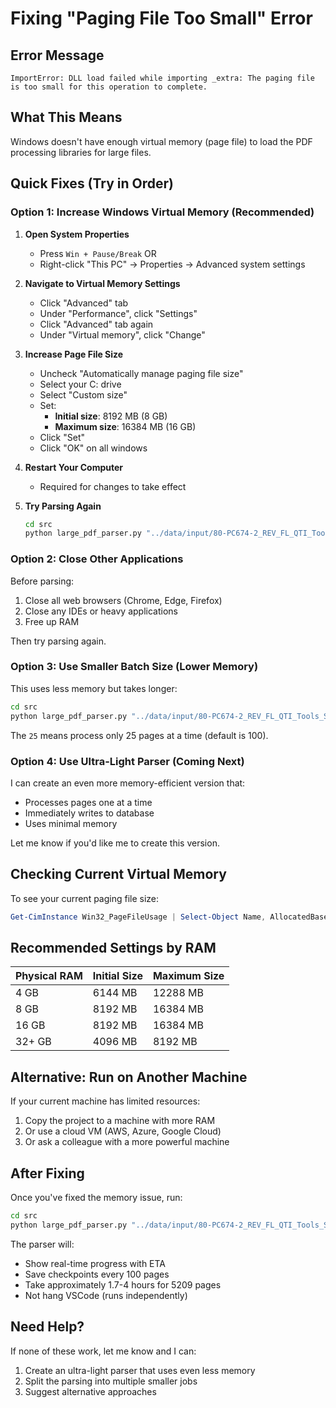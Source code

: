 # Fixing "Paging File Too Small" Error

## Error Message
```
ImportError: DLL load failed while importing _extra: The paging file is too small for this operation to complete.
```

## What This Means

Windows doesn't have enough virtual memory (page file) to load the PDF processing libraries for large files.

## Quick Fixes (Try in Order)

### Option 1: Increase Windows Virtual Memory (Recommended)

1. **Open System Properties**
   - Press `Win + Pause/Break` OR
   - Right-click "This PC" → Properties → Advanced system settings

2. **Navigate to Virtual Memory Settings**
   - Click "Advanced" tab
   - Under "Performance", click "Settings"
   - Click "Advanced" tab again
   - Under "Virtual memory", click "Change"

3. **Increase Page File Size**
   - Uncheck "Automatically manage paging file size"
   - Select your C: drive
   - Select "Custom size"
   - Set:
     - **Initial size**: 8192 MB (8 GB)
     - **Maximum size**: 16384 MB (16 GB)
   - Click "Set"
   - Click "OK" on all windows

4. **Restart Your Computer**
   - Required for changes to take effect

5. **Try Parsing Again**
   ```bash
   cd src
   python large_pdf_parser.py "../data/input/80-PC674-2_REV_FL_QTI_Tools_Serial_Interface_Control_Document_for_NR5G_Document.pdf" "../data/parsed_logcodes.db" 100
   ```

### Option 2: Close Other Applications

Before parsing:
1. Close all web browsers (Chrome, Edge, Firefox)
2. Close any IDEs or heavy applications
3. Free up RAM

Then try parsing again.

### Option 3: Use Smaller Batch Size (Lower Memory)

This uses less memory but takes longer:

```bash
cd src
python large_pdf_parser.py "../data/input/80-PC674-2_REV_FL_QTI_Tools_Serial_Interface_Control_Document_for_NR5G_Document.pdf" "../data/parsed_logcodes.db" 25
```

The `25` means process only 25 pages at a time (default is 100).

### Option 4: Use Ultra-Light Parser (Coming Next)

I can create an even more memory-efficient version that:
- Processes pages one at a time
- Immediately writes to database
- Uses minimal memory

Let me know if you'd like me to create this version.

## Checking Current Virtual Memory

To see your current paging file size:

```powershell
Get-CimInstance Win32_PageFileUsage | Select-Object Name, AllocatedBaseSize, CurrentUsage
```

## Recommended Settings by RAM

| Physical RAM | Initial Size | Maximum Size |
|-------------|--------------|--------------|
| 4 GB | 6144 MB | 12288 MB |
| 8 GB | 8192 MB | 16384 MB |
| 16 GB | 8192 MB | 16384 MB |
| 32+ GB | 4096 MB | 8192 MB |

## Alternative: Run on Another Machine

If your current machine has limited resources:
1. Copy the project to a machine with more RAM
2. Or use a cloud VM (AWS, Azure, Google Cloud)
3. Or ask a colleague with a more powerful machine

## After Fixing

Once you've fixed the memory issue, run:

```bash
cd src
python large_pdf_parser.py "../data/input/80-PC674-2_REV_FL_QTI_Tools_Serial_Interface_Control_Document_for_NR5G_Document.pdf" "../data/parsed_logcodes.db" 100
```

The parser will:
- Show real-time progress with ETA
- Save checkpoints every 100 pages
- Take approximately 1.7-4 hours for 5209 pages
- Not hang VSCode (runs independently)

## Need Help?

If none of these work, let me know and I can:
1. Create an ultra-light parser that uses even less memory
2. Split the parsing into multiple smaller jobs
3. Suggest alternative approaches
